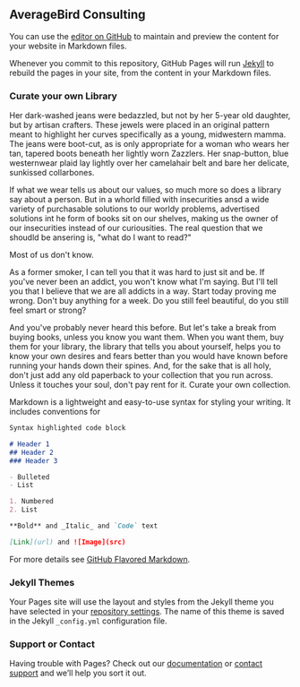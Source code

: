 ## AverageBird Consulting

You can use the [editor on GitHub](https://github.com/fgmenius/averagebird.com/edit/master/index.md) to maintain and preview the content for your website in Markdown files.

Whenever you commit to this repository, GitHub Pages will run [Jekyll](https://jekyllrb.com/) to rebuild the pages in your site, from the content in your Markdown files.

### Curate your own Library

Her dark-washed jeans were bedazzled, but not by her 5-year old daughter, but by artisan crafters.  These jewels were placed in an original pattern meant to highlight her curves specifically as a young, midwestern mamma.  The jeans were boot-cut, as is only appropriate for a woman who wears her tan, tapered boots beneath her lightly worn Zazzlers.  Her snap-button, blue westernwear plaid lay lightly over her camelahair belt and bare her delicate, sunkissed collarbones.

If what we wear tells us about our values, so much more so does a library say about a person.  But in a whorld filled with insecurities ansd a wide variety of purchasable solutions to our worldy problems, advertised solutions int he form of books sit on our shelves, making us the owner of our insecurities instead of our curiousities.  The real question that we shoudld be ansering is, "what do I want to read?"

Most of us don't know.  

As a former smoker, I can tell you that it was hard to just sit and be.  If you've never been an addict, you won't know what I'm saying.  But I'll tell you that I believe that we are all addicts in a way.  Start today proving me wrong.  Don't buy anything for a week.  Do you still feel beautiful, do you still feel smart or strong?  

And you've probably never heard this before.  But let's take a break from buying books, unless you know you want them.  When you want them, buy them for your library, the library that tells you about yourself, helps you to know your own desires and fears better than you would have known before running your hands down their spines.  And, for the sake that is all holy, don't just add any old paperback to your collection that you run across.  Unless it touches your soul, don't pay rent for it.  Curate your own collection.  




Markdown is a lightweight and easy-to-use syntax for styling your writing. It includes conventions for

```markdown
Syntax highlighted code block

# Header 1
## Header 2
### Header 3

- Bulleted
- List

1. Numbered
2. List

**Bold** and _Italic_ and `Code` text

[Link](url) and ![Image](src)
```

For more details see [GitHub Flavored Markdown](https://guides.github.com/features/mastering-markdown/).

### Jekyll Themes

Your Pages site will use the layout and styles from the Jekyll theme you have selected in your [repository settings](https://github.com/fgmenius/averagebird.com/settings). The name of this theme is saved in the Jekyll `_config.yml` configuration file.

### Support or Contact

Having trouble with Pages? Check out our [documentation](https://help.github.com/categories/github-pages-basics/) or [contact support](https://github.com/contact) and we’ll help you sort it out.
